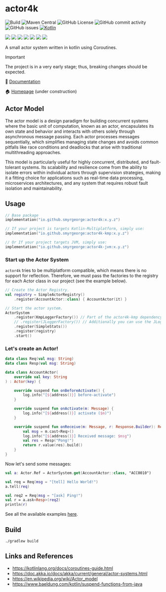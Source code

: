 # actor4k

![Build](https://github.com/smyrgeorge/actor4k/actions/workflows/ci.yml/badge.svg)
![Maven Central](https://img.shields.io/maven-central/v/io.github.smyrgeorge/actor4k)
![GitHub License](https://img.shields.io/github/license/smyrgeorge/actor4k)
![GitHub commit activity](https://img.shields.io/github/commit-activity/w/smyrgeorge/actor4k)
![GitHub issues](https://img.shields.io/github/issues/smyrgeorge/actor4k)
[![Kotlin](https://img.shields.io/badge/kotlin-2.1.10-blue.svg?logo=kotlin)](http://kotlinlang.org)

![](https://img.shields.io/static/v1?label=&message=Platforms&color=grey)
![](https://img.shields.io/static/v1?label=&message=Jvm&color=blue)
![](https://img.shields.io/static/v1?label=&message=Linux&color=blue)
![](https://img.shields.io/static/v1?label=&message=macOS&color=blue)
![](https://img.shields.io/static/v1?label=&message=Windows&color=blue)
![](https://img.shields.io/static/v1?label=&message=iOS&color=blue)
![](https://img.shields.io/static/v1?label=&message=Android&color=blue)

A small actor system written in kotlin using Coroutines.

> [!IMPORTANT]  
> The project is in a very early stage; thus, breaking changes should be expected.

📖 [Documentation](https://smyrgeorge.github.io/actor4k/)

🏠 [Homepage](https://smyrgeorge.github.io/) (under construction)

## Actor Model

The actor model is a design paradigm for building concurrent systems where the basic unit of computation, known as an
actor, encapsulates its own state and behavior and interacts with others solely through asynchronous message passing.
Each actor processes messages sequentially, which simplifies managing state changes and avoids common pitfalls like race
conditions and deadlocks that arise with traditional multithreading approaches.

This model is particularly useful for highly concurrent, distributed, and fault-tolerant systems. Its scalability and
resilience come from the ability to isolate errors within individual actors through supervision strategies, making it a
fitting choice for applications such as real-time data processing, microservices architectures, and any system that
requires robust fault isolation and maintainability.

## Usage

```kotlin
// Base package
implementation("io.github.smyrgeorge:actor4k:x.y.z")

// If your project is targets Kotlin-Multiplatform, simply use:
implementation("io.github.smyrgeorge:actor4k-kmp:x.y.z")

// Or If your project targets JVM, simply use:
implementation("io.github.smyrgeorge:actor4k-jvm:x.y.z")
```



### Start up the Actor System

`actor4k` tries to be multiplatform compatible, which means there is no support for reflection. Therefore, we must pass
the factories to the registry for each Actor class in our project (see the example below).

```kotlin
// Create the Actor Registry.
val registry = SimpleActorRegistry()
    .register(AccountActor::class) { AccountActor(it) }

// Start the actor system.
ActorSystem
    .register(KmpLoggerFactory()) // Part of the actor4k-kmp dependency.
    // .register(JLoggerFactory()) // Additionally you can use the JLoggerFactory (part of the actor4k-jvm dependency.)
    .register(SimpleStats())
    .register(registry)
    .start()
```

### Let's create an Actor!

```kotlin
data class Req(val msg: String)
data class Resp(val msg: String)

data class AccountActor(
    override val key: String
) : Actor(key) {

    override suspend fun onBeforeActivate() {
        log.info("[${address()}] before-activate")
    }

    override suspend fun onActivate(m: Message) {
        log.info("[${address()}] activate ($m)")
    }

    override suspend fun onReceive(m: Message, r: Response.Builder): Response {
        val msg = m.cast<Req>()
        log.info("[${address()}] Received message: $msg")
        val res = Resp("Pong!")
        return r.value(res).build()
    }
}
```

Now let's send some messages:

```kotlin
val a: Actor.Ref = ActorSystem.get(AccountActor::class, "ACC0010")

val req = Req(msg = "[tell] Hello World!")
a.tell(req)

val req2 = Req(msg = "[ask] Ping!")
val r = a.ask<Resp>(req2)
println(r)
```

See all the available examples [here](examples).

## Build

```shell
./gradlew build
```

## Links and References

- https://kotlinlang.org/docs/coroutines-guide.html
- https://doc.akka.io/docs/akka/current/general/actor-systems.html
- https://en.wikipedia.org/wiki/Actor_model
- https://www.baeldung.com/kotlin/suspend-functions-from-java
